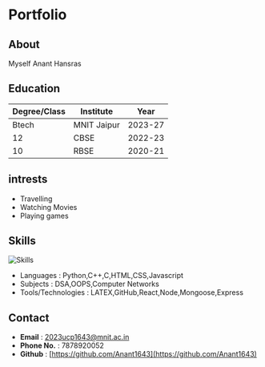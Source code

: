# Portfolio
## About
Myself Anant Hansras

## Education
| Degree/Class | Institute  | Year      |
| ----         | -----      | ------    |
| Btech        | MNIT Jaipur| 2023-27   |
| 12           | CBSE       | 2022-23   |
| 10           | RBSE       | 2020-21   |

## intrests
- Travelling
- Watching Movies
- Playing games

## Skills
![Skills](https://media.istockphoto.com/id/637711198/photo/hand-with-marker-writing-skill-concept.jpg?s=612x612&w=0&k=20&c=Dq1KVhcx71mfFq36b8Ieaz-H9IKCdu9YdDSkY_5XfM4=)
- Languages : Python,C++,C,HTML,CSS,Javascript
- Subjects : DSA,OOPS,Computer Networks
- Tools/Technologies : LATEX,GitHub,React,Node,Mongoose,Express

## Contact
- **Email** : [2023ucp1643@mnit.ac.in](mailto:2023ucp1643@mnit.ac.in)
- **Phone No.** : 7878920052
- **Github** : [https://github.com/Anant1643](https://github.com/Anant1643)
